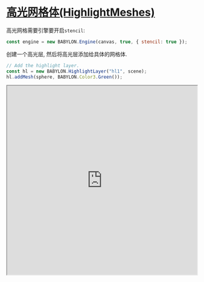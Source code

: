 # [高光网格体(HighlightMeshes)](https://doc.babylonjs.com/features/featuresDeepDive/mesh/highlightLayer/)



高光网格需要引擎要开启`stencil`:

```js
const engine = new BABYLON.Engine(canvas, true, { stencil: true });
```
创建一个高光层, 然后将高光层添加给具体的网格体.

```js
// Add the highlight layer.
const hl = new BABYLON.HighlightLayer("hl1", scene);
hl.addMesh(sphere, BABYLON.Color3.Green());
```

<iframe src="https://playground.babylonjs.com/#1KUJ0A#305" width="100%" height="500"></iframe>




